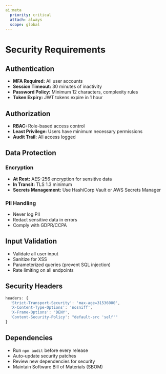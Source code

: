 ```yaml
---
ai:meta
  priority: critical
  attach: always
  scope: global
---
```


# Security Requirements

## Authentication

- **MFA Required:** All user accounts
- **Session Timeout:** 30 minutes of inactivity
- **Password Policy:** Minimum 12 characters, complexity rules
- **Token Expiry:** JWT tokens expire in 1 hour

## Authorization

- **RBAC:** Role-based access control
- **Least Privilege:** Users have minimum necessary permissions
- **Audit Trail:** All access logged

## Data Protection

### Encryption
- **At Rest:** AES-256 encryption for sensitive data
- **In Transit:** TLS 1.3 minimum
- **Secrets Management:** Use HashiCorp Vault or AWS Secrets Manager

### PII Handling
- Never log PII
- Redact sensitive data in errors
- Comply with GDPR/CCPA

## Input Validation

- Validate all user input
- Sanitize for XSS
- Parameterized queries (prevent SQL injection)
- Rate limiting on all endpoints

## Security Headers

```typescript
headers: {
  'Strict-Transport-Security': 'max-age=31536000',
  'X-Content-Type-Options': 'nosniff',
  'X-Frame-Options': 'DENY',
  'Content-Security-Policy': "default-src 'self'"
}
```

## Dependencies

- Run `npm audit` before every release
- Auto-update security patches
- Review new dependencies for security
- Maintain Software Bill of Materials (SBOM)
